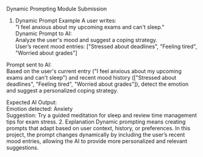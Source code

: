 Dynamic Prompting Module Submission
1. Dynamic Prompt Example
A user writes:  
"I feel anxious about my upcoming exams and can't sleep."  
Dynamic Prompt to AI:  
Analyze the user's mood and suggest a coping strategy.  
User’s recent mood entries: ["Stressed about deadlines", "Feeling tired", "Worried about grades"]

Prompt sent to AI:  
Based on the user's current entry ("I feel anxious about my upcoming exams and can't sleep") and recent mood history (["Stressed about deadlines", "Feeling tired", "Worried about grades"]), detect the emotion and suggest a personalized coping strategy.

Expected AI Output:  
Emotion detected: Anxiety  
Suggestion: Try a guided meditation for sleep and review time management tips for exam stress.
2. Explanation
Dynamic prompting means creating prompts that adapt based on user context, history, or preferences. In this project, the prompt changes dynamically by including the user’s recent mood entries, allowing the AI to provide more personalized and relevant suggestions.